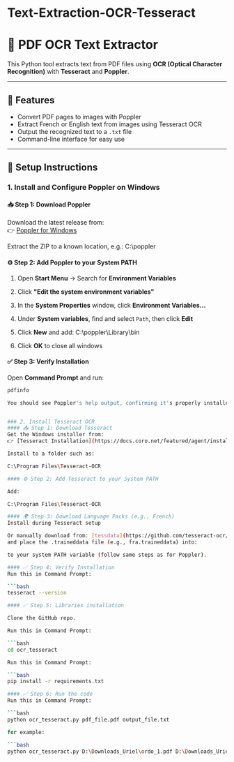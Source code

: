# Text-Extraction-OCR-Tesseract


# 📝 PDF OCR Text Extractor 

This Python tool extracts text from PDF files using **OCR (Optical Character Recognition)** with **Tesseract** and **Poppler**.

---

## 🚀 Features

- Convert PDF pages to images with Poppler
- Extract French or English text from images using Tesseract OCR
- Output the recognized text to a `.txt` file
- Command-line interface for easy use

---

## 🔧 Setup Instructions

### 1. Install and Configure Poppler on Windows

#### 📥 Step 1: Download Poppler

Download the latest release from:  
👉 [Poppler for Windows](https://github.com/oschwartz10612/poppler-windows/releases/)

Extract the ZIP to a known location, e.g.: C:\poppler


#### ⚙️ Step 2: Add Poppler to your System PATH

1. Open **Start Menu** → Search for **Environment Variables**  
2. Click **"Edit the system environment variables"**  
3. In the **System Properties** window, click **Environment Variables...**  
4. Under **System variables**, find and select `Path`, then click **Edit**  
5. Click **New** and add: C:\poppler\Library\bin

6. Click **OK** to close all windows

#### ✅ Step 3: Verify Installation

Open **Command Prompt** and run:

```bash
pdfinfo

You should see Poppler's help output, confirming it's properly installed.


### 2. Install Tesseract OCR
#### 📥 Step 1: Download Tesseract
Get the Windows installer from:
👉 [Tesseract Installation](https://docs.coro.net/featured/agent/install-tesseract-windows/)

Install to a folder such as:

C:\Program Files\Tesseract-OCR

#### ⚙️ Step 2: Add Tesseract to your System PATH

Add:

C:\Program Files\Tesseract-OCR

#### 🌍 Step 3: Download Language Packs (e.g., French)
Install during Tesseract setup

Or manually download from: [tessdata](https://github.com/tesseract-ocr/tessdata/blob/main/fra.traineddata)
and place the .traineddata file (e.g., fra.traineddata) into:

to your system PATH variable (follow same steps as for Poppler).

#### ✅ Step 4: Verify Installation
Run this in Command Prompt:

```bash
tesseract --version

#### ✅ Step 5: Libraries installation

Clone the GitHub repo.

Run this in Command Prompt:

```bash
cd ocr_tesseract

Run this in Command Prompt:

```bash
pip install -r requirements.txt

#### ✅ Step 6: Run the code
Run this in Command Prompt:

```bash
python ocr_tesseract.py pdf_file.pdf output_file.txt

for example:

```bash
python ocr_tesseract.py D:\Downloads_Uriel\ordo_1.pdf D:\Downloads_Uriel\ordo_1.txt

